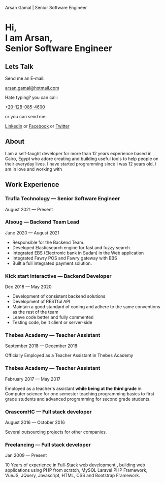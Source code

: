  Arsan Gamal | Senior Software Engineer                              

Hi,  
I am Arsan,  
Senior Software Engineer
============================================

Lets Talk
---------

Send me an E-mail:

[arsan.gamal@hotmail.com](mailto:arsan.gamal@hotmail.com)

Hate typing? you can call:

[+20-128-085-4600](tel:+201280854600)

or you can send me:

[Linkedin](https://www.linkedin.com/in/arsangamal/) or [Facebook](https://facebook.com/arsan.gamal) or [Twitter](https://twitter.com/arsan_gamal)

About
-----

I am a self-taught developer for more than 12 years experience based in Cairo, Egypt who adore creating and building useful tools to help people on their everyday lives. I have started programming since I was 12 years old. I am in love and working with

Work Experience
---------------

### Trufla Technology — Senior Software Engineer

August 2021 — Present

### Alsoug — Backend Team Lead

June 2020 — August 2021

*   Responsible for the Backend Team.
*   Developed Elasticsearch engine for fast and fuzzy search
*   Integrated EBS (Electronic bank in Sudan) in the Web application
*   Integrated Fawry POS and Fawry gateway with EBS
*   Built a full integrated payment solution.

### Kick start interactive — Backend Developer

Dec 2018 — May 2020

*   Development of consistent backend solutions
*   Development of RESTful API
*   Maintain a good standard of coding and adhere to the same conventions as the rest of the team
*   Leave code better and fully commented
*   Testing code, be it client or server-side

### Thebes Academy — Teacher Assistant

September 2018 — December 2018

Officially Employed as a Teacher Assistant in Thebes Academy

### Thebes Academy — Teacher Assistant

February 2017 — May 2017

Employed as a teacher's assistant **while being at the third grade** in Computer science for one semester teaching programming basics to first grade students and advanced programming for second grade students.

### OrascomHC — Full stack developer

August 2016 — October 2016

Several outsourcing projects for other companies.

### Freelancing — Full stack developer

Jan 2009 — Present

10 Years of experience in Full-Stack web development , building web applications using PHP from scratch, MySQL Laravel PHP Framework, VueJS, JQuery, Javascript, HTML, CSS and Bootstrap Framework.
